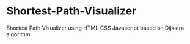 # Shortest-Path-Visualizer
Shortest Path Visualizer using HTML CSS Javascript based on  Dijkstra algorithm
